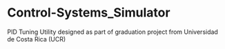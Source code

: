 # Control-Systems_Simulator
PID Tuning Utility designed as part of graduation project from Universidad de Costa Rica (UCR)
